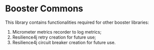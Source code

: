 # Booster Commons

This library contains functionalities required for other booster libraries:

1. Micrometer metrics recorder to log metrics;
2. Resilience4j retry creation for future use;
3. Resilience4j circuit breaker creation for future use.

